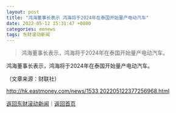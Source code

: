 ```yaml
---
layout: post
title: "鸿海董事长表示 鸿海将于2024年在泰国开始量产电动汽车"
date: 2022-05-12 15:31:47 +0800
categories: emnews
tags: 东财滚动新闻
---
```

> 鸿海董事长表示，鸿海将于2024年在泰国开始量产电动汽车。

<p>鸿海董事长表示，鸿海将于2024年在泰国开始量产电动汽车。 </p><p class="em_media">（文章来源：财联社）</p>

<http://hk.eastmoney.com/news/1533,202205122377256968.html>

[返回东财滚动新闻](//finews.withounder.com/emnews/)｜[返回首页](//finews.withounder.com/)